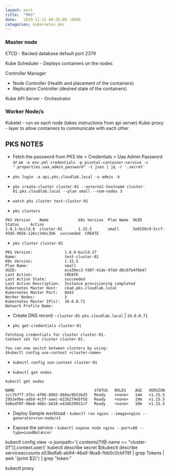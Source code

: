 ```yaml
---
layout: post
title:  "PKS"
date:   2019-11-11 09:35:00 -0600
categories: kubernetes pks
---
```


### Master node

ETCD - Backed database
default port 2379

Kube Scheduler - Deploys containers on the nodes

Controller Manager
- Node Controller (Health and placement of the containers)
- Replication Controller (desired state of the containers)

Kube API Server - Orchestrator


### Worker Node/s
Kubelet - run on each node (takes instructions from api server)
Kube-proxy - layer to allow containers to communicate with each other


## PKS NOTES

* Fetch the password from PKS tile > Credentials > Uaa Admin Password or `om -e env.yml credentials -p pivotal-container-service -c ".properties.uaa_admin_password" -t json | jq -r '.secret'`

* `pks login -a api.pks.cloudlab.local -u admin -k`

* `pks create-cluster cluster-01 --external-hostname cluster-01.pks.cloudlab.local --plan small --num-nodes 3`

* `watch pks cluster test-cluster-01`

* `pks clusters`

```
PKS Version    Name             k8s Version  Plan Name  UUID                                  Status     Action
1.6.1-build.6  cluster-01       1.15.5       small      5e0150c9-5cc7-45d5-965b-126cc34ec3b6  succeeded  CREATE
```

* `pks cluster cluster-01`

```
PKS Version:              1.6.0-build.17
Name:                     test-cluster-01
K8s Version:              1.15.5
Plan Name:                small
UUID:                     eca30ec3-fd0f-41de-97dd-d0c6fb4f6b47
Last Action:              CREATE
Last Action State:        succeeded
Last Action Description:  Instance provisioning completed
Kubernetes Master Host:   ckad.pks.cloudlab.local
Kubernetes Master Port:   8443
Worker Nodes:             3
Kubernetes Master IP(s):  10.0.0.71
Network Profile Name:
```

* Create DNS record - `cluster-01.pks.cloudlab.local` | `10.0.0.71`

* `pks get-credentials cluster-01`

```
Fetching credentials for cluster cluster-01.
Context set for cluster cluster-01.

You can now switch between clusters by using:
$kubectl config use-context <cluster-name>
```

* `kubectl config use-context cluster-01`

* `kubectl get nodes`

```
kubectl get nodes

NAME                                   STATUS   ROLES    AGE   VERSION
1cc7b7ff-3fbc-4f06-8892-468ac9b53bd3   Ready    <none>   14m   v1.15.5
2953e9be-adbd-4c5f-aaec-622b279e5f5d   Ready    <none>   19m   v1.15.5
5d6edf0f-90e8-468c-b618-e43db29931cf   Ready    <none>   10m   v1.15.5
```

* Deploy Sample workload - `kubectl run nginx --image=nginx --generator=run-node/v1`

* Expose the service - `kubectl expose node nginx --port=80 --type=LoadBalancer`

kubectl config view -o jsonpath='{.contexts[?(@.name == "cluster-01")].context.user}'
kubectl describe secret $(kubectl describe serviceaccounts e53bdfa6-ab94-46a9-9ba8-fbb0c0cbf78f | grep Tokens | awk '{print $2}') | grep "token:"

kubectl proxy
